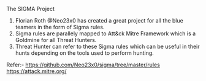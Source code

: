 The SIGMA Project

1. Florian Roth @Neo23x0 has created a great project for all the blue teamers in the form of Sigma rules. 
2. Sigma rules are parallely mapped to Att&ck Mitre Framework which is a Goldmine for all Threat Hunters.
3. Threat Hunter can refer to these Sigma rules which can be useful in their hunts depending on the tools used to perform hunting.

Refer:- https://github.com/Neo23x0/sigma/tree/master/rules
        https://attack.mitre.org/
        
